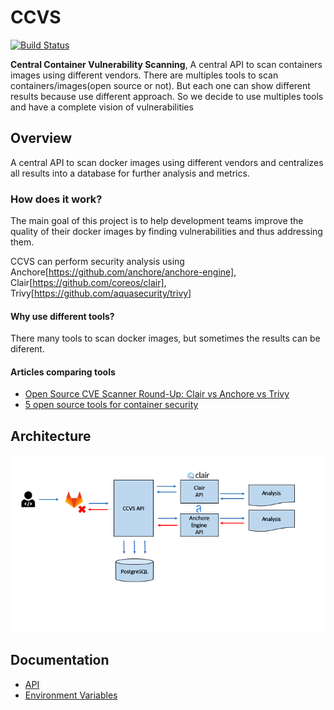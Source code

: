 # CCVS
[![Build Status](https://travis-ci.com/William-Hill-Online/CCVS-API.svg?branch=master)](https://travis-ci.com/William-Hill-Online/CCVS-API)

<b>Central Container Vulnerability Scanning</b>, A central API to scan containers images using different vendors.
There are multiples tools to scan containers/images(open source or not). But each one can show different results because use different approach. So we decide to use multiples tools and have a complete vision of vulnerabilities

## Overview
A central API to scan docker images using different vendors and centralizes all results into a database for further analysis and metrics.

### How does it work?
The main goal of this project is to help development teams improve the quality of their docker images by finding vulnerabilities and thus addressing them.

CCVS can perform security analysis using Anchore[https://github.com/anchore/anchore-engine], Clair[https://github.com/coreos/clair], Trivy[https://github.com/aquasecurity/trivy]

#### Why use different tools?
There many tools to scan docker images, but sometimes the results can be diferent.

#### Articles comparing tools
- [Open Source CVE Scanner Round-Up: Clair vs Anchore vs Trivy](https://boxboat.com/2020/04/24/image-scanning-tech-compared/)
- [5 open source tools for container security](https://opensource.com/article/18/8/tools-container-security)

## Architecture
![Kiku](docs/ccvs_arch.gif)

## Documentation
- [API](docs/api.md)
- [Environment Variables](docs/env-vars.md)
